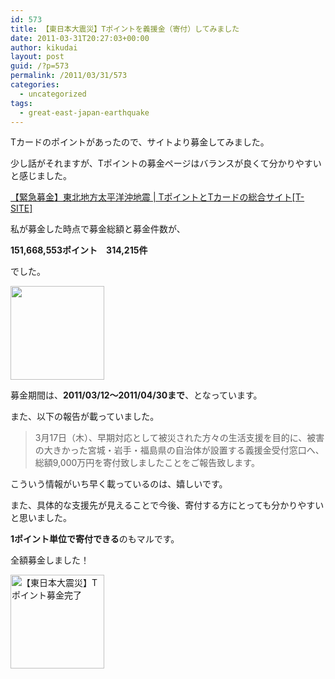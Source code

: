 ```yaml
---
id: 573
title: 【東日本大震災】Tポイントを義援金（寄付）してみました
date: 2011-03-31T20:27:03+00:00
author: kikudai
layout: post
guid: /?p=573
permalink: /2011/03/31/573
categories:
  - uncategorized
tags:
  - great-east-japan-earthquake
---
```

<!--2116-->


  
Tカードのポイントがあったので、サイトより募金してみました。
  
少し話がそれますが、Tポイントの募金ページはバランスが良くて分かりやすいと感じました。

<a href="http://bit.ly/i0um0e" rel="nofollow">【緊急募金】東北地方太平洋沖地震 | TポイントとTカードの総合サイト[T-SITE]</a>

私が募金した時点で募金総額と募金件数が、

**151,668,553ポイント**　**314,215件**

でした。

[<img src="/wp-content/uploads/2011/03/T-card-bokin-top-150x150.jpg" alt="" title="【東北地方太平洋沖地震】Tポイントの募金（義援金）トップページ" width="150" height="150" class="alignnone size-thumbnail wp-image-574" />](/wp-content/uploads/2011/03/T-card-bokin-top.jpg)

募金期間は、**2011/03/12～2011/04/30まで**、となっています。

また、以下の報告が載っていました。

> 3月17日（木）、早期対応として被災された方々の生活支援を目的に、被害の大きかった宮城・岩手・福島県の自治体が設置する義援金受付窓口へ、総額9,000万円を寄付致しましたことをご報告致します。

こういう情報がいち早く載っているのは、嬉しいです。
  
また、具体的な支援先が見えることで今後、寄付する方にとっても分かりやすいと思いました。

**1ポイント単位で寄付できる**のもマルです。
  
全額募金しました！
  
[<img src="/wp-content/uploads/2011/03/T-point-kifu-150x150.jpg" alt="【東日本大震災】Tポイント募金完了" width="150" height="150" class="alignnone size-thumbnail wp-image-575" />](/wp-content/uploads/2011/03/T-point-kifu.jpg)